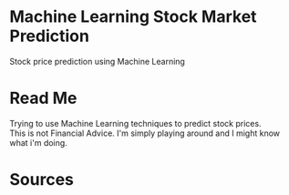 # Machine Learning Stock Market Prediction <br>
Stock price prediction using Machine Learning

# Read Me <br>
Trying to use Machine Learning techniques to predict stock prices. <br>
This is not Financial Advice. I'm simply playing around and I might know what i'm doing. <br>

# Sources <br>
